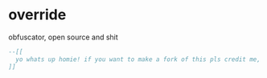 # override
obfuscator, open source and shit

```lua
--[[
  yo whats up homie! if you want to make a fork of this pls credit me, i worked hard on this
]]
```

